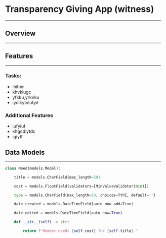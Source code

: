 # Transparency Giving App (witness)
---
## **Overview**
---
## **Features**
---
### Tasks:
- ihihini
- khvkiugc
- yfxku,yrkvku
- iydikytxlutyd
### Additional Features

- iufyiuf
- khgcdiytdc
- igiytf
## Data Models
---
``````python
class Need(models.Model):

    title = models.CharField(max_length=50)

    cost = models.FloatField(validators=[MinValueValidator(min)])

    type = models.CharField(max_length=50, choices=TYPE, default='')

    date_created = models.DateTimeField(auto_now_add=True)

    date_edited = models.DateTimeField(auto_now=True)

    def __str__(self) -> str:

        return f"Member needs {self.cost} for {self.title}."



``````


